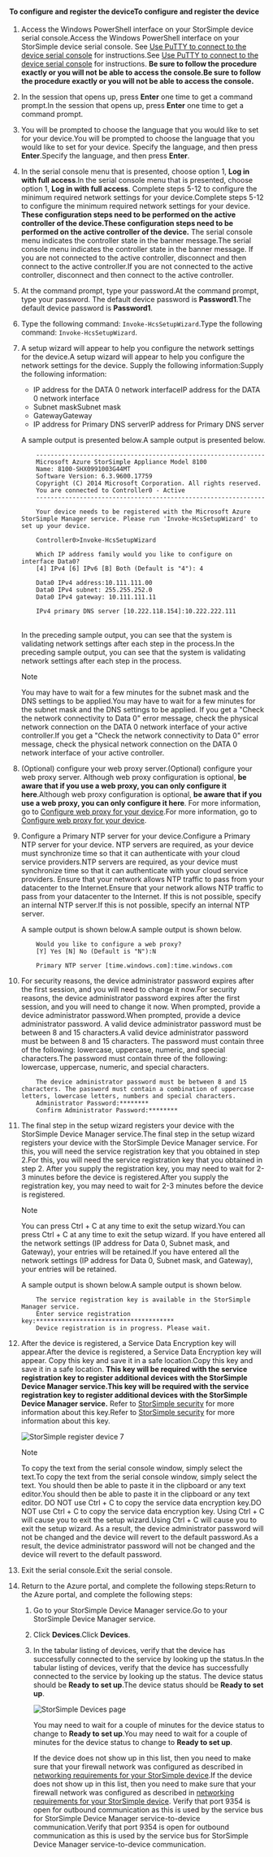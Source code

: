 <!--author=alkohli last changed: 01/18/2017-->


#### <a name="to-configure-and-register-the-device"></a><span data-ttu-id="cdbae-101">To configure and register the device</span><span class="sxs-lookup"><span data-stu-id="cdbae-101">To configure and register the device</span></span>

1. <span data-ttu-id="cdbae-102">Access the Windows PowerShell interface on your StorSimple device serial console.</span><span class="sxs-lookup"><span data-stu-id="cdbae-102">Access the Windows PowerShell interface on your StorSimple device serial console.</span></span> <span data-ttu-id="cdbae-103">See [Use PuTTY to connect to the device serial console](#use-putty-to-connect-to-the-device-serial-console) for instructions.</span><span class="sxs-lookup"><span data-stu-id="cdbae-103">See [Use PuTTY to connect to the device serial console](#use-putty-to-connect-to-the-device-serial-console) for instructions.</span></span> <span data-ttu-id="cdbae-104">**Be sure to follow the procedure exactly or you will not be able to access the console.**</span><span class="sxs-lookup"><span data-stu-id="cdbae-104">**Be sure to follow the procedure exactly or you will not be able to access the console.**</span></span>

2. <span data-ttu-id="cdbae-105">In the session that opens up, press **Enter** one time to get a command prompt.</span><span class="sxs-lookup"><span data-stu-id="cdbae-105">In the session that opens up, press **Enter** one time to get a command prompt.</span></span>

3. <span data-ttu-id="cdbae-106">You will be prompted to choose the language that you would like to set for your device.</span><span class="sxs-lookup"><span data-stu-id="cdbae-106">You will be prompted to choose the language that you would like to set for your device.</span></span> <span data-ttu-id="cdbae-107">Specify the language, and then press **Enter**.</span><span class="sxs-lookup"><span data-stu-id="cdbae-107">Specify the language, and then press **Enter**.</span></span>

4. <span data-ttu-id="cdbae-108">In the serial console menu that is presented, choose option 1, **Log in with full access**.</span><span class="sxs-lookup"><span data-stu-id="cdbae-108">In the serial console menu that is presented, choose option 1, **Log in with full access**.</span></span>
     <span data-ttu-id="cdbae-109">Complete steps 5-12 to configure the minimum required network settings for your device.</span><span class="sxs-lookup"><span data-stu-id="cdbae-109">Complete steps 5-12 to configure the minimum required network settings for your device.</span></span> <span data-ttu-id="cdbae-110">**These configuration steps need to be performed on the active controller of the device.**</span><span class="sxs-lookup"><span data-stu-id="cdbae-110">**These configuration steps need to be performed on the active controller of the device.**</span></span> <span data-ttu-id="cdbae-111">The serial console menu indicates the controller state in the banner message.</span><span class="sxs-lookup"><span data-stu-id="cdbae-111">The serial console menu indicates the controller state in the banner message.</span></span> <span data-ttu-id="cdbae-112">If you are not connected to the active controller, disconnect and then connect to the active controller.</span><span class="sxs-lookup"><span data-stu-id="cdbae-112">If you are not connected to the active controller, disconnect and then connect to the active controller.</span></span>

5. <span data-ttu-id="cdbae-113">At the command prompt, type your password.</span><span class="sxs-lookup"><span data-stu-id="cdbae-113">At the command prompt, type your password.</span></span> <span data-ttu-id="cdbae-114">The default device password is **Password1**.</span><span class="sxs-lookup"><span data-stu-id="cdbae-114">The default device password is **Password1**.</span></span>

6. <span data-ttu-id="cdbae-115">Type the following command: `Invoke-HcsSetupWizard`.</span><span class="sxs-lookup"><span data-stu-id="cdbae-115">Type the following command: `Invoke-HcsSetupWizard`.</span></span>

7. <span data-ttu-id="cdbae-116">A setup wizard will appear to help you configure the network settings for the device.</span><span class="sxs-lookup"><span data-stu-id="cdbae-116">A setup wizard will appear to help you configure the network settings for the device.</span></span> <span data-ttu-id="cdbae-117">Supply the following information:</span><span class="sxs-lookup"><span data-stu-id="cdbae-117">Supply the following information:</span></span>
   
   * <span data-ttu-id="cdbae-118">IP address for the DATA 0 network interface</span><span class="sxs-lookup"><span data-stu-id="cdbae-118">IP address for the DATA 0 network interface</span></span>
   * <span data-ttu-id="cdbae-119">Subnet mask</span><span class="sxs-lookup"><span data-stu-id="cdbae-119">Subnet mask</span></span>
   * <span data-ttu-id="cdbae-120">Gateway</span><span class="sxs-lookup"><span data-stu-id="cdbae-120">Gateway</span></span>
   * <span data-ttu-id="cdbae-121">IP address for Primary DNS server</span><span class="sxs-lookup"><span data-stu-id="cdbae-121">IP address for Primary DNS server</span></span>

   <span data-ttu-id="cdbae-122">A sample output is presented below.</span><span class="sxs-lookup"><span data-stu-id="cdbae-122">A sample output is presented below.</span></span>

    ```
        ---------------------------------------------------------------
        Microsoft Azure StorSimple Appliance Model 8100
        Name: 8100-SHX0991003G44MT
        Software Version: 6.3.9600.17759
        Copyright (C) 2014 Microsoft Corporation. All rights reserved.
        You are connected to Controller0 - Active
        ---------------------------------------------------------------

        Your device needs to be registered with the Microsoft Azure StorSimple Manager service. Please run 'Invoke-HcsSetupWizard' to set up your device.

        Controller0>Invoke-HcsSetupWizard

        Which IP address family would you like to configure on interface Data0?
        [4] IPv4 [6] IPv6 [B] Both (Default is "4"): 4

        Data0 IPv4 address:10.111.111.00
        Data0 IPv4 subnet: 255.255.252.0
        Data0 IPv4 gateway: 10.111.111.11

        IPv4 primary DNS server [10.222.118.154]:10.222.222.111
    ```

    <br>
    <span data-ttu-id="cdbae-123">In the preceding sample output, you can see that the system is validating network settings after each step in the process.</span><span class="sxs-lookup"><span data-stu-id="cdbae-123">In the preceding sample output, you can see that the system is validating network settings after each step in the process.</span></span>

     > [!NOTE]
     > <span data-ttu-id="cdbae-124">You may have to wait for a few minutes for the subnet mask and the DNS settings to be applied.</span><span class="sxs-lookup"><span data-stu-id="cdbae-124">You may have to wait for a few minutes for the subnet mask and the DNS settings to be applied.</span></span> <span data-ttu-id="cdbae-125">If you get a "Check the network connectivity to Data 0" error message, check the physical network connection on the DATA 0 network interface of your active controller.</span><span class="sxs-lookup"><span data-stu-id="cdbae-125">If you get a "Check the network connectivity to Data 0" error message, check the physical network connection on the DATA 0 network interface of your active controller.</span></span>

8. <span data-ttu-id="cdbae-126">(Optional) configure your web proxy server.</span><span class="sxs-lookup"><span data-stu-id="cdbae-126">(Optional) configure your web proxy server.</span></span> <span data-ttu-id="cdbae-127">Although web proxy configuration is optional, **be aware that if you use a web proxy, you can only configure it here**.</span><span class="sxs-lookup"><span data-stu-id="cdbae-127">Although web proxy configuration is optional, **be aware that if you use a web proxy, you can only configure it here**.</span></span> <span data-ttu-id="cdbae-128">For more information, go to [Configure web proxy for your device](../articles/storsimple/storsimple-8000-configure-web-proxy.md).</span><span class="sxs-lookup"><span data-stu-id="cdbae-128">For more information, go to [Configure web proxy for your device](../articles/storsimple/storsimple-8000-configure-web-proxy.md).</span></span>
9. <span data-ttu-id="cdbae-129">Configure a Primary NTP server for your device.</span><span class="sxs-lookup"><span data-stu-id="cdbae-129">Configure a Primary NTP server for your device.</span></span> <span data-ttu-id="cdbae-130">NTP servers are required, as your device must synchronize time so that it can authenticate with your cloud service providers.</span><span class="sxs-lookup"><span data-stu-id="cdbae-130">NTP servers are required, as your device must synchronize time so that it can authenticate with your cloud service providers.</span></span> <span data-ttu-id="cdbae-131">Ensure that your network allows NTP traffic to pass from your datacenter to the Internet.</span><span class="sxs-lookup"><span data-stu-id="cdbae-131">Ensure that your network allows NTP traffic to pass from your datacenter to the Internet.</span></span> <span data-ttu-id="cdbae-132">If this is not possible, specify an internal NTP server.</span><span class="sxs-lookup"><span data-stu-id="cdbae-132">If this is not possible, specify an internal NTP server.</span></span>

    <span data-ttu-id="cdbae-133">A sample output is shown below.</span><span class="sxs-lookup"><span data-stu-id="cdbae-133">A sample output is shown below.</span></span>

    ```
        Would you like to configure a web proxy?
        [Y] Yes [N] No (Default is "N"):N

        Primary NTP server [time.windows.com]:time.windows.com

    ```

10. <span data-ttu-id="cdbae-134">For security reasons, the device administrator password expires after the first session, and you will need to change it now.</span><span class="sxs-lookup"><span data-stu-id="cdbae-134">For security reasons, the device administrator password expires after the first session, and you will need to change it now.</span></span> <span data-ttu-id="cdbae-135">When prompted, provide a device administrator password.</span><span class="sxs-lookup"><span data-stu-id="cdbae-135">When prompted, provide a device administrator password.</span></span> <span data-ttu-id="cdbae-136">A valid device administrator password must be between 8 and 15 characters.</span><span class="sxs-lookup"><span data-stu-id="cdbae-136">A valid device administrator password must be between 8 and 15 characters.</span></span> <span data-ttu-id="cdbae-137">The password must contain three of the following: lowercase, uppercase, numeric, and special characters.</span><span class="sxs-lookup"><span data-stu-id="cdbae-137">The password must contain three of the following: lowercase, uppercase, numeric, and special characters.</span></span>

    ```
        The device administrator password must be between 8 and 15 characters. The password must contain a combination of uppercase letters, lowercase letters, numbers and special characters.
        Administrator Password:********
        Confirm Administrator Password:********
    ```
11. <span data-ttu-id="cdbae-138">The final step in the setup wizard registers your device with the StorSimple Device Manager service.</span><span class="sxs-lookup"><span data-stu-id="cdbae-138">The final step in the setup wizard registers your device with the StorSimple Device Manager service.</span></span> <span data-ttu-id="cdbae-139">For this, you will need the service registration key that you obtained in step 2.</span><span class="sxs-lookup"><span data-stu-id="cdbae-139">For this, you will need the service registration key that you obtained in step 2.</span></span> <span data-ttu-id="cdbae-140">After you supply the registration key, you may need to wait for 2-3 minutes before the device is registered.</span><span class="sxs-lookup"><span data-stu-id="cdbae-140">After you supply the registration key, you may need to wait for 2-3 minutes before the device is registered.</span></span>
    
    > [!NOTE]
    > <span data-ttu-id="cdbae-141">You can press Ctrl + C at any time to exit the setup wizard.</span><span class="sxs-lookup"><span data-stu-id="cdbae-141">You can press Ctrl + C at any time to exit the setup wizard.</span></span> <span data-ttu-id="cdbae-142">If you have entered all the network settings (IP address for Data 0, Subnet mask, and Gateway), your entries will be retained.</span><span class="sxs-lookup"><span data-stu-id="cdbae-142">If you have entered all the network settings (IP address for Data 0, Subnet mask, and Gateway), your entries will be retained.</span></span>
    
    <span data-ttu-id="cdbae-143">A sample output is shown below.</span><span class="sxs-lookup"><span data-stu-id="cdbae-143">A sample output is shown below.</span></span>

    ```
        The service registration key is available in the StorSimple Manager service.
        Enter service registration key:**************************************
        Device registration is in progress. Please wait.

    ```

12. <span data-ttu-id="cdbae-144">After the device is registered, a Service Data Encryption key will appear.</span><span class="sxs-lookup"><span data-stu-id="cdbae-144">After the device is registered, a Service Data Encryption key will appear.</span></span> <span data-ttu-id="cdbae-145">Copy this key and save it in a safe location.</span><span class="sxs-lookup"><span data-stu-id="cdbae-145">Copy this key and save it in a safe location.</span></span> <span data-ttu-id="cdbae-146">**This key will be required with the service registration key to register additional devices with the StorSimple Device Manager service.**</span><span class="sxs-lookup"><span data-stu-id="cdbae-146">**This key will be required with the service registration key to register additional devices with the StorSimple Device Manager service.**</span></span> <span data-ttu-id="cdbae-147">Refer to [StorSimple security](../articles/storsimple/storsimple-security.md) for more information about this key.</span><span class="sxs-lookup"><span data-stu-id="cdbae-147">Refer to [StorSimple security](../articles/storsimple/storsimple-security.md) for more information about this key.</span></span>
    
    ![StorSimple register device 7](./media/storsimple-8000-configure-and-register-device-u2/step3pssetup1.png)
    
    > [!NOTE]
    > <span data-ttu-id="cdbae-149">To copy the text from the serial console window, simply select the text.</span><span class="sxs-lookup"><span data-stu-id="cdbae-149">To copy the text from the serial console window, simply select the text.</span></span> <span data-ttu-id="cdbae-150">You should then be able to paste it in the clipboard or any text editor.</span><span class="sxs-lookup"><span data-stu-id="cdbae-150">You should then be able to paste it in the clipboard or any text editor.</span></span> <span data-ttu-id="cdbae-151">DO NOT use Ctrl + C to copy the service data encryption key.</span><span class="sxs-lookup"><span data-stu-id="cdbae-151">DO NOT use Ctrl + C to copy the service data encryption key.</span></span> <span data-ttu-id="cdbae-152">Using Ctrl + C will cause you to exit the setup wizard.</span><span class="sxs-lookup"><span data-stu-id="cdbae-152">Using Ctrl + C will cause you to exit the setup wizard.</span></span> <span data-ttu-id="cdbae-153">As a result, the device administrator password will not be changed and the device will revert to the default password.</span><span class="sxs-lookup"><span data-stu-id="cdbae-153">As a result, the device administrator password will not be changed and the device will revert to the default password.</span></span>
    
13. <span data-ttu-id="cdbae-154">Exit the serial console.</span><span class="sxs-lookup"><span data-stu-id="cdbae-154">Exit the serial console.</span></span>
14. <span data-ttu-id="cdbae-155">Return to the Azure portal, and complete the following steps:</span><span class="sxs-lookup"><span data-stu-id="cdbae-155">Return to the Azure portal, and complete the following steps:</span></span>
    
    1. <span data-ttu-id="cdbae-156">Go to your StorSimple Device Manager service.</span><span class="sxs-lookup"><span data-stu-id="cdbae-156">Go to your StorSimple Device Manager service.</span></span>
    2. <span data-ttu-id="cdbae-157">Click **Devices**.</span><span class="sxs-lookup"><span data-stu-id="cdbae-157">Click **Devices**.</span></span>
    3. <span data-ttu-id="cdbae-158">In the tabular listing of devices, verify that the device has successfully connected to the service by looking up the status.</span><span class="sxs-lookup"><span data-stu-id="cdbae-158">In the tabular listing of devices, verify that the device has successfully connected to the service by looking up the status.</span></span> <span data-ttu-id="cdbae-159">The device status should be **Ready to set up**.</span><span class="sxs-lookup"><span data-stu-id="cdbae-159">The device status should be **Ready to set up**.</span></span>
       
        ![StorSimple Devices page](./media/storsimple-8000-configure-and-register-device-u2/step3pssetup2.png)
       
        <span data-ttu-id="cdbae-161">You may need to wait for a couple of minutes for the device status to change to **Ready to set up**.</span><span class="sxs-lookup"><span data-stu-id="cdbae-161">You may need to wait for a couple of minutes for the device status to change to **Ready to set up**.</span></span>
       
        <span data-ttu-id="cdbae-162">If the device does not show up in this list, then you need to make sure that your firewall network was configured as described in [networking requirements for your StorSimple device](../articles/storsimple/storsimple-8000-system-requirements.md).</span><span class="sxs-lookup"><span data-stu-id="cdbae-162">If the device does not show up in this list, then you need to make sure that your firewall network was configured as described in [networking requirements for your StorSimple device](../articles/storsimple/storsimple-8000-system-requirements.md).</span></span> <span data-ttu-id="cdbae-163">Verify that port 9354 is open for outbound communication as this is used by the service bus for StorSimple Device Manager service-to-device communication.</span><span class="sxs-lookup"><span data-stu-id="cdbae-163">Verify that port 9354 is open for outbound communication as this is used by the service bus for StorSimple Device Manager service-to-device communication.</span></span>


